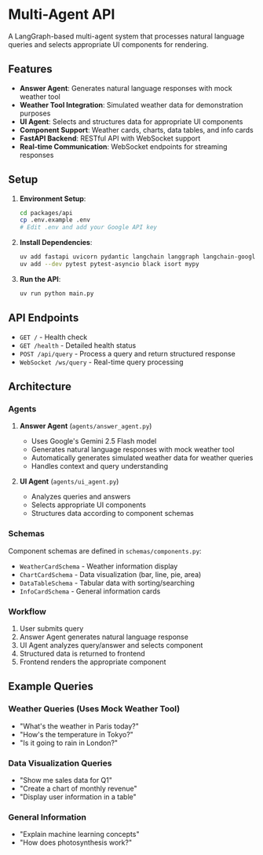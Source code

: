 # Multi-Agent API

A LangGraph-based multi-agent system that processes natural language queries and selects appropriate UI components for rendering.

## Features

- **Answer Agent**: Generates natural language responses with mock weather tool
- **Weather Tool Integration**: Simulated weather data for demonstration purposes
- **UI Agent**: Selects and structures data for appropriate UI components
- **Component Support**: Weather cards, charts, data tables, and info cards
- **FastAPI Backend**: RESTful API with WebSocket support
- **Real-time Communication**: WebSocket endpoints for streaming responses

## Setup

1. **Environment Setup**:
   ```bash
   cd packages/api
   cp .env.example .env
   # Edit .env and add your Google API key
   ```

2. **Install Dependencies**:
   ```bash
   uv add fastapi uvicorn pydantic langchain langgraph langchain-google-genai python-multipart websockets httpx
   uv add --dev pytest pytest-asyncio black isort mypy
   ```

3. **Run the API**:
   ```bash
   uv run python main.py
   ```

## API Endpoints

- `GET /` - Health check
- `GET /health` - Detailed health status
- `POST /api/query` - Process a query and return structured response
- `WebSocket /ws/query` - Real-time query processing

## Architecture

### Agents

1. **Answer Agent** (`agents/answer_agent.py`)
   - Uses Google's Gemini 2.5 Flash model
   - Generates natural language responses with mock weather tool
   - Automatically generates simulated weather data for weather queries
   - Handles context and query understanding

2. **UI Agent** (`agents/ui_agent.py`)
   - Analyzes queries and answers
   - Selects appropriate UI components
   - Structures data according to component schemas

### Schemas

Component schemas are defined in `schemas/components.py`:

- `WeatherCardSchema` - Weather information display
- `ChartCardSchema` - Data visualization (bar, line, pie, area)
- `DataTableSchema` - Tabular data with sorting/searching
- `InfoCardSchema` - General information cards

### Workflow

1. User submits query
2. Answer Agent generates natural language response
3. UI Agent analyzes query/answer and selects component
4. Structured data is returned to frontend
5. Frontend renders the appropriate component

## Example Queries

### Weather Queries (Uses Mock Weather Tool)
- "What's the weather in Paris today?"
- "How's the temperature in Tokyo?"
- "Is it going to rain in London?"

### Data Visualization Queries  
- "Show me sales data for Q1"
- "Create a chart of monthly revenue"
- "Display user information in a table"

### General Information
- "Explain machine learning concepts"
- "How does photosynthesis work?"